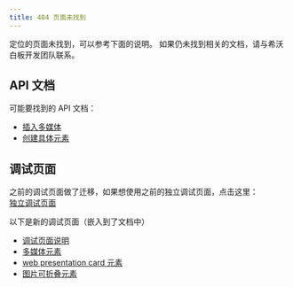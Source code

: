 ```yaml
---
title: 404 页面未找到
---
```


定位的页面未找到，可以参考下面的说明。
如果仍未找到相关的文档，请与希沃白板开发团队联系。

## API 文档

可能要找到的 API 文档：

* [插入多媒体](/apis/direct-api/InsertMedia.html )
* [创建具体元素](/apis/direct-api-element/ )

## 调试页面

之前的调试页面做了迁移，如果想使用之前的独立调试页面，点击这里：  
[独立调试页面](/debug-pages/99legacy-debug-page.html)

以下是新的调试页面（嵌入到了文档中）

* [调试页面说明](/debug-pages/ )
* [多媒体元素](/debug-pages/03DebugPageMedia.html )
* [web presentation card 元素](/debug-pages/04DebugPageWebPresentaionCard.html )
* [图片可折叠元素](/debug-pages/05DebugPageImageFoldCard.html )

